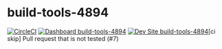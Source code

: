 # build-tools-4894

[![CircleCI](https://circleci.com/gh/pantheon-ci-bot/build-tools-4894.svg?style=shield)](https://circleci.com/gh/pantheon-ci-bot/build-tools-4894)
[![Dashboard build-tools-4894](https://img.shields.io/badge/dashboard-build_tools_4894-yellow.svg)](https://dashboard.pantheon.io/sites/8f07b9c9-8e5e-4d17-8652-20a873fc2997#dev/code)
[![Dev Site build-tools-4894](https://img.shields.io/badge/site-build_tools_4894-blue.svg)](http://dev-build-tools-4894.pantheonsite.io/)[ci skip] Pull request that is not tested (#7)
